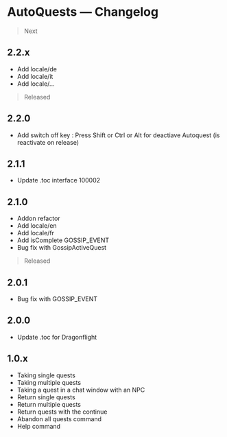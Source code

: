 # AutoQuests — Changelog

> Next
## 2.2.x
- Add locale/de
- Add locale/it
- Add locale/...

> Released
## 2.2.0
- Add switch off key : Press Shift or Ctrl or Alt for deactiave Autoquest (is reactivate on release)

## 2.1.1
- Update .toc interface 100002

## 2.1.0
- Addon refactor
- Add locale/en
- Add locale/fr
- Add isComplete GOSSIP_EVENT
- Bug fix with GossipActiveQuest

> Released
## 2.0.1
- Bug fix with GOSSIP_EVENT

## 2.0.0
- Update .toc for Dragonflight

## 1.0.x
- Taking single quests
- Taking multiple quests
- Taking a quest in a chat window with an NPC
- Return single quests
- Return multiple quests
- Return quests with the continue
- Abandon all quests command
- Help command